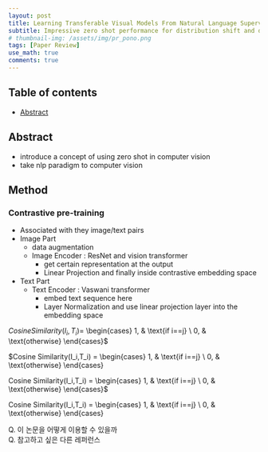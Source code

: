 ```yaml
---
layout: post
title: Learning Transferable Visual Models From Natural Language Supervision - 작성중
subtitle: Impressive zero shot performance for distribution shift and domain generalization
# thumbnail-img: /assets/img/pr_pono.png 
tags: [Paper Review]
use_math: true
comments: true
---
```


## Table of contents
- [Abstract](#abstract)

## Abstract
- introduce a concept of using zero shot in computer vision
- take nlp paradigm to computer vision 

## Method
### Contrastive pre-training
- Associated with they image/text pairs
- Image Part
  - data augmentation 
  - Image Encoder : ResNet and vision transformer
    - get certain representation at the output 
    - Linear Projection and finally inside contrastive embedding space
- Text Part
  - Text Encoder : Vaswani transformer
    - embed text sequence here 
    - Layer Normalization and use linear projection layer into the embedding space  

  
$Cosine Similarity(I_i,T_i) =$
\begin{cases}
1,  & \text{if i==j} \\
0, & \text{otherwise}
\end{cases}$

$Cosine Similarity(I_i,T_i) =
\begin{cases}
1,  & \text{if i==j} \\
0, & \text{otherwise}
\end{cases}

Cosine Similarity(I_i,T_i) =
\begin{cases}
1,  & \text{if i==j} \\
0, & \text{otherwise}
\end{cases}$

Cosine Similarity(I_i,T_i) = \begin{cases} 1,  & \text{if i==j} \\ 0, & \text{otherwise} \end{cases} 




Q. 이 논문을 어떻게 이용할 수 있을까  
Q. 참고하고 싶은 다른 레퍼런스
